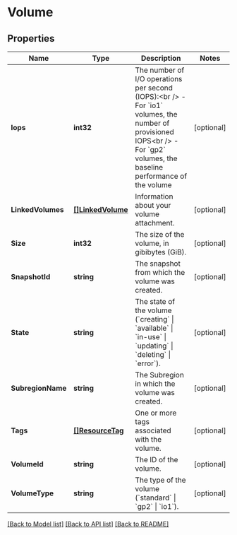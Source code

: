 # Volume

## Properties

Name | Type | Description | Notes
------------ | ------------- | ------------- | -------------
**Iops** | **int32** | The number of I/O operations per second (IOPS):&lt;br /&gt; - For &#x60;io1&#x60; volumes, the number of provisioned IOPS&lt;br /&gt; - For &#x60;gp2&#x60; volumes, the baseline performance of the volume | [optional] 
**LinkedVolumes** | [**[]LinkedVolume**](LinkedVolume.md) | Information about your volume attachment. | [optional] 
**Size** | **int32** | The size of the volume, in gibibytes (GiB). | [optional] 
**SnapshotId** | **string** | The snapshot from which the volume was created. | [optional] 
**State** | **string** | The state of the volume (&#x60;creating&#x60; \\| &#x60;available&#x60; \\| &#x60;in-use&#x60; \\| &#x60;updating&#x60; \\| &#x60;deleting&#x60; \\| &#x60;error&#x60;). | [optional] 
**SubregionName** | **string** | The Subregion in which the volume was created. | [optional] 
**Tags** | [**[]ResourceTag**](ResourceTag.md) | One or more tags associated with the volume. | [optional] 
**VolumeId** | **string** | The ID of the volume. | [optional] 
**VolumeType** | **string** | The type of the volume (&#x60;standard&#x60; \\| &#x60;gp2&#x60; \\| &#x60;io1&#x60;). | [optional] 

[[Back to Model list]](../README.md#documentation-for-models) [[Back to API list]](../README.md#documentation-for-api-endpoints) [[Back to README]](../README.md)


